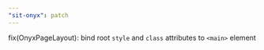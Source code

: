```yaml
---
"sit-onyx": patch
---
```


fix(OnyxPageLayout): bind root `style` and `class` attributes to `<main>` element
